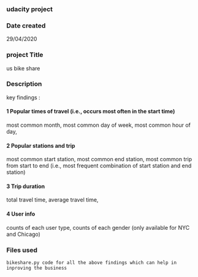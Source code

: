 ### udacity project
### Date created
  29/04/2020
### project Title
  us bike share
### Description  
  key findings : 
  
  #### 1 Popular times of travel (i.e., occurs most often in the start time) 
  most common month,
  most common day of week,
  most common hour of day,

  #### 2 Popular stations and trip
  most common start station,
  most common end station,
  most common trip from start to end (i.e., most frequent combination of start station and end station)

  #### 3 Trip duration
  total travel time,
  average travel time,
  
  #### 4 User info
  counts of each user type,
  counts of each gender (only available for NYC and Chicago)
 
 ### Files used
    bikeshare.py code for all the above findings which can help in inproving the business
  
